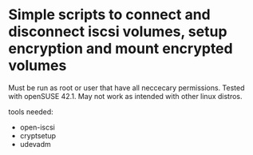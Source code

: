 # Simple scripts to connect and disconnect iscsi volumes, setup encryption and mount encrypted volumes

Must be run as root or user that have all neccecary permissions.
Tested with openSUSE 42.1. May not work as intended with other linux distros.

tools needed:
 * open-iscsi
 * cryptsetup
 * udevadm

